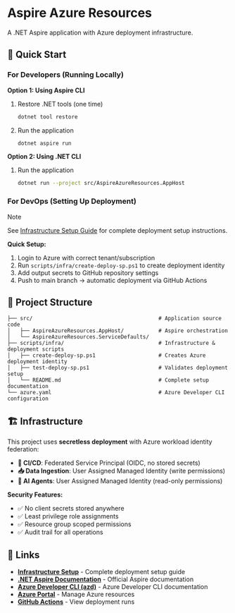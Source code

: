 # Aspire Azure Resources

A .NET Aspire application with Azure deployment infrastructure.

## 🚀 Quick Start

### For Developers (Running Locally)

**Option 1: Using Aspire CLI**
1. Restore .NET tools (one time)
   ```bash
   dotnet tool restore
   ```
2. Run the application
   ```bash
   dotnet aspire run
   ```

**Option 2: Using .NET CLI**
1. Run the application
   ```bash
   dotnet run --project src/AspireAzureResources.AppHost
   ```

### For DevOps (Setting Up Deployment)

> [!NOTE]
> See [Infrastructure Setup Guide](scripts/infra/README.md) for complete deployment setup instructions.

**Quick Setup:**
1. Login to Azure with correct tenant/subscription
2. Run `scripts/infra/create-deploy-sp.ps1` to create deployment identity
3. Add output secrets to GitHub repository settings
4. Push to main branch → automatic deployment via GitHub Actions

## 📁 Project Structure

```
├── src/                                        # Application source code
│   ├── AspireAzureResources.AppHost/           # Aspire orchestration
│   └── AspireAzureResources.ServiceDefaults/
├── scripts/infra/                              # Infrastructure & deployment scripts
│   ├── create-deploy-sp.ps1                    # Creates Azure deployment identity
│   ├── test-deploy-sp.ps1                      # Validates deployment setup
│   └── README.md                               # Complete setup documentation
└── azure.yaml                                  # Azure Developer CLI configuration
```

## 🏗️ Infrastructure

This project uses **secretless deployment** with Azure workload identity federation:

- **🔧 CI/CD**: Federated Service Principal (OIDC, no stored secrets)
- **📥 Data Ingestion**: User Assigned Managed Identity (write permissions)
- **🤖 AI Agents**: User Assigned Managed Identity (read-only permissions)

**Security Features:**
- ✅ No client secrets stored anywhere
- ✅ Least privilege role assignments
- ✅ Resource group scoped permissions
- ✅ Audit trail for all operations

## 🔗 Links

- **[Infrastructure Setup](scripts/infra/README.md)** - Complete deployment setup guide
- **[.NET Aspire Documentation](https://learn.microsoft.com/en-us/dotnet/aspire/)** - Official Aspire documentation
- **[Azure Developer CLI (azd)](https://learn.microsoft.com/en-us/azure/developer/azure-developer-cli/)** - Azure Developer CLI documentation
- **[Azure Portal](https://portal.azure.com)** - Manage Azure resources
- **[GitHub Actions](../../actions)** - View deployment runs
